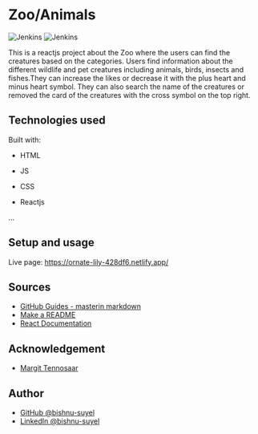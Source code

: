 # Zoo/Animals
![Jenkins](https://img.shields.io/badge/Jenkins-blue)
![Jenkins](https://img.shields.io/badge/build-passing-brightgreen)

This is a reactjs project about the Zoo where the users can find the creatures based on the categories. Users find information about the different wildlife and pet creatures including animals, birds, insects and fishes.They can increase the likes or decrease it with the plus heart and minus heart symbol. They can also search the name of the creatures or removed the card of the creatures with the cross symbol on the top right.

## Technologies used

Built with:

- HTML  

- JS  

- CSS  

- Reactjs   

...   

## Setup and usage   

Live page: https://ornate-lily-428df6.netlify.app/

## Sources  

- [GitHub Guides - masterin markdown](https://guides.github.com/features/mastering-markdown/)
- [Make a README](https://www.makeareadme.com/)
- [React Documentation](https://react.dev/learn)

## Acknowledgement  
- [Margit Tennosaar](https://github.com/margittennosaar)

## Author
- [GitHub @bishnu-suyel](https://github.com/bishnu-suyel)
- [LinkedIn @bishnu-suyel](https://www.linkedin.com/in/bishnu-suyel)
